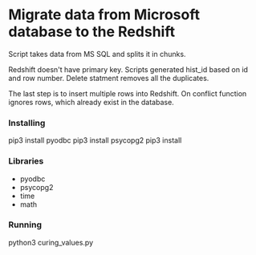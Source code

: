 # Migrate data from Microsoft database to the Redshift
Script takes data from MS SQL and splits it in chunks.

Redshift doesn't have primary key. Scripts generated hist_id based on id and row number. Delete statment removes all the duplicates.

The last step is to insert multiple rows into Redshift. On conflict function ignores rows, which already exist in the database.

### Installing
pip3 install pyodbc
pip3 install psycopg2
pip3 install

### Libraries
* pyodbc
* psycopg2
* time
* math

### Running<br>
python3 curing_values.py
